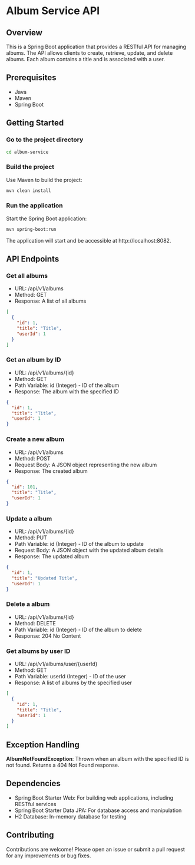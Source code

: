 # Album Service API

## Overview

This is a Spring Boot application that provides a RESTful API for managing albums. The API allows clients to
create,
retrieve, update, and delete albums. Each album contains a title and is associated with a user.

## Prerequisites

- Java
- Maven
- Spring Boot

## Getting Started

### Go to the project directory

```bash
cd album-service
```

### Build the project

Use Maven to build the project:

```bash
mvn clean install
```

### Run the application

Start the Spring Boot application:

```bash
mvn spring-boot:run
```

The application will start and be accessible at http://localhost:8082.

## API Endpoints

### Get all albums

- URL: /api/v1/albums
- Method: GET
- Response: A list of all albums

```json
[
  {
    "id": 1,
    "title": "Title",
    "userId": 1
  }
]
```

### Get an album by ID

- URL: /api/v1/albums/{id}
- Method: GET
- Path Variable: id (Integer) - ID of the album
- Response: The album with the specified ID

```json
{
  "id": 1,
  "title": "Title",
  "userId": 1
}
```

### Create a new album

- URL: /api/v1/albums
- Method: POST
- Request Body: A JSON object representing the new album
- Response: The created album

```json
{
  "id": 101,
  "title": "Title",
  "userId": 1
}
```

### Update a album

- URL: /api/v1/albums/{id}
- Method: PUT
- Path Variable: id (Integer) - ID of the album to update
- Request Body: A JSON object with the updated album details
- Response: The updated album

```json
{
  "id": 1,
  "title": "Updated Title",
  "userId": 1
}
```

### Delete a album

- URL: /api/v1/albums/{id}
- Method: DELETE
- Path Variable: id (Integer) - ID of the album to delete
- Response: 204 No Content

### Get albums by user ID

- URL: /api/v1/albums/user/{userId}
- Method: GET
- Path Variable: userId (Integer) - ID of the user
- Response: A list of albums by the specified user

```json
[
  {
    "id": 1,
    "title": "Title",
    "userId": 1
  }
]
```

## Exception Handling

**AlbumNotFoundException**: Thrown when an album with the specified ID is not found. Returns a 404 Not Found response.

## Dependencies

- Spring Boot Starter Web: For building web applications, including RESTful services
- Spring Boot Starter Data JPA: For database access and manipulation
- H2 Database: In-memory database for testing

## Contributing

Contributions are welcome! Please open an issue or submit a pull request for any improvements or bug fixes.
